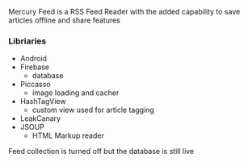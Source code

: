 Mercury Feed is a RSS Feed Reader with the added capability to save articles offline and share features

### Libriaries 
- Android
- Firebase 
  - database
- Piccasso 
  - image loading and cacher
- HashTagView
  - custom view used for article tagging
- LeakCanary
- JSOUP
  - HTML Markup reader


Feed collection is turned off but the database is still live
